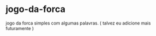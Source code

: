 # jogo-da-forca
jogo da forca simples com algumas palavras. ( talvez eu adicione mais futuramente )
